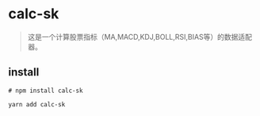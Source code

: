 # calc-sk

> 这是一个计算股票指标（MA,MACD,KDJ,BOLL,RSI,BIAS等）的数据适配器。

## install
```shell
# npm install calc-sk

yarn add calc-sk
```